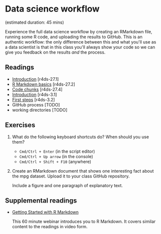# Data science workflow
(estimated duration: 45 mins)

Experience the full data science workflow by creating an RMarkdown file,
running some R code, and uploading the results to GitHub. This is an authentic
workflow: the only difference between this and what you'll use as a data
scientist is that in this class you'll always show your code so we can give you
feedback on the results _and_ the process.

## Readings

  * [Introduction](http://r4ds.had.co.nz/r-markdown.html#introduction-18) [r4ds-27.1]
  * [R Markdown basics](http://r4ds.had.co.nz/r-markdown.html#r-markdown-basics) [r4ds-27.2]
  * [Code chunks](http://r4ds.had.co.nz/r-markdown.html#code-chunks) [r4ds-27.4]
  * [Introduction](http://r4ds.had.co.nz/data-visualisation.html#introduction-1) [r4ds-3.1]
  * [First steps](http://r4ds.had.co.nz/data-visualisation.html#first-steps) [r4ds-3.2]
  * GitHub process [TODO]
  * working directories [TODO]

## Exercises

1.  What do the following keyboard shortcuts do? When should you use them?
    
    - `Cmd/Ctrl + Enter` (in the script editor)
    - `Cmd/Ctrl + Up arrow` (in the console)
    - `Cmd/Ctrl + Shift + F10` (anywhere)
    
1.  Create an RMarkdown document that shows one interesting fact about
    the mpg dataset. Upload it to your class GitHub repository.
    
    Include a figure and one paragraph of explanatory text.
    

## Supplemental readings

  * [Getting Started with R Markdown](https://www.rstudio.com/resources/webinars/getting-started-with-r-markdown/)

    This 60 minute webinar introduces you to R Markdown. It covers similar
    content to the readings in video form.




